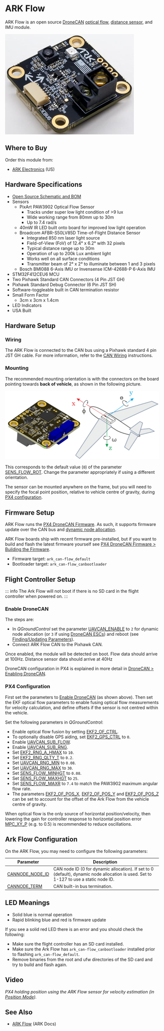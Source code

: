 # ARK Flow

ARK Flow is an open source [DroneCAN](index.md) [optical flow](../sensor/optical_flow.md), [distance sensor](../sensor/rangefinders.md), and IMU module.

![ARK Flow](../../assets/hardware/sensors/optical_flow/ark_flow.jpg)

## Where to Buy

Order this module from:

- [ARK Electronics](https://arkelectron.com/product/ark-flow/) (US)

## Hardware Specifications

- [Open Source Schematic and BOM](https://github.com/ARK-Electronics/ARK_Flow)
- Sensors
  - PixArt PAW3902 Optical Flow Sensor
    - Tracks under super low light condition of >9 lux
    - Wide working range from 80mm up to 30m
    - Up to 7.4 rad/s
  - 40mW IR LED built onto board for improved low light operation
  - Broadcom AFBR-S50LV85D Time-of-Flight Distance Sensor
    - Integrated 850 nm laser light source
    - Field-of-View (FoV) of 12.4° x 6.2° with 32 pixels
    - Typical distance range up to 30m
    - Operation of up to 200k Lux ambient light
    - Works well on all surface conditions
    - Transmitter beam of 2° x 2° to illuminate between 1 and 3 pixels
  - Bosch BMI088 6-Axis IMU or Invensense ICM-42688-P 6-Axis IMU
- STM32F412CEU6 MCU
- Two Pixhawk Standard CAN Connectors (4 Pin JST GH)
- Pixhawk Standard Debug Connector (6 Pin JST SH)
- Software-toggleable built in CAN termination resistor
- Small Form Factor
  - 3cm x 3cm x 1.4cm
- LED Indicators
- USA Built

## Hardware Setup

### Wiring

The ARK Flow is connected to the CAN bus using a Pixhawk standard 4 pin JST GH cable.
For more information, refer to the [CAN Wiring](../can/index.md#wiring) instructions.

### Mounting

The recommended mounting orientation is with the connectors on the board pointing towards **back of vehicle**, as shown in the following picture.

![ARK Flow align with Pixhawk](../../assets/hardware/sensors/optical_flow/ark_flow_orientation.png)

This corresponds to the default value (`0`) of the parameter [SENS_FLOW_ROT](../advanced_config/parameter_reference.md#SENS_FLOW_ROT).
Change the parameter appropriately if using a different orientation.

The sensor can be mounted anywhere on the frame, but you will need to specify the focal point position, relative to vehicle centre of gravity, during [PX4 configuration](#px4-configuration).

## Firmware Setup

ARK Flow runs the [PX4 DroneCAN Firmware](px4_cannode_fw.md).
As such, it supports firmware update over the CAN bus and [dynamic node allocation](index.md#node-id-allocation).

ARK Flow boards ship with recent firmware pre-installed, but if you want to build and flash the latest firmware yourself see [PX4 DroneCAN Firmware > Building the Firmware](px4_cannode_fw.md#building-the-firmware).

- Firmware target: `ark_can-flow_default`
- Bootloader target: `ark_can-flow_canbootloader`

## Flight Controller Setup

::: info
The Ark Flow will not boot if there is no SD card in the flight controller when powered on.
:::

### Enable DroneCAN


The steps are:

- In _QGroundControl_ set the parameter [UAVCAN_ENABLE](../advanced_config/parameter_reference.md#UAVCAN_ENABLE) to `2` for dynamic node allocation (or `3` if using [DroneCAN ESCs](../dronecan/escs.md)) and reboot (see [Finding/Updating Parameters](../advanced_config/parameters.md)).
- Connect ARK Flow CAN to the Pixhawk CAN.

Once enabled, the module will be detected on boot.
Flow data should arrive at 100Hz.
Distance sensor data should arrive at 40Hz

DroneCAN configuration in PX4 is explained in more detail in [DroneCAN > Enabling DroneCAN](../dronecan/index.md#enabling-dronecan).

### PX4 Configuration

First set the parameters to [Enable DroneCAN](#enable-dronecan) (as shown above).
Then set the EKF optical flow parameters to enable fusing optical flow measurements for velocity calculation, and define offsets if the sensor is not centred within the vehicle.

Set the following parameters in _QGroundControl_:

- Enable optical flow fusion by setting [EKF2_OF_CTRL](../advanced_config/parameter_reference.md#EKF2_OF_CTRL).
- To optionally disable GPS aiding, set [EKF2_GPS_CTRL](../advanced_config/parameter_reference.md#EKF2_GPS_CTRL) to `0`.
- Enable [UAVCAN_SUB_FLOW](../advanced_config/parameter_reference.md#UAVCAN_SUB_FLOW).
- Enable [UAVCAN_SUB_RNG](../advanced_config/parameter_reference.md#UAVCAN_SUB_RNG).
- Set [EKF2_RNG_A_HMAX](../advanced_config/parameter_reference.md#EKF2_RNG_A_HMAX) to `10`.
- Set [EKF2_RNG_QLTY_T](../advanced_config/parameter_reference.md#EKF2_RNG_QLTY_T) to `0.2`.
- Set [UAVCAN_RNG_MIN](../advanced_config/parameter_reference.md#UAVCAN_RNG_MIN) to `0.08`.
- Set [UAVCAN_RNG_MAX](../advanced_config/parameter_reference.md#UAVCAN_RNG_MAX) to `30`.
- Set [SENS_FLOW_MINHGT](../advanced_config/parameter_reference.md#SENS_FLOW_MINHGT) to `0.08`.
- Set [SENS_FLOW_MAXHGT](../advanced_config/parameter_reference.md#SENS_FLOW_MAXHGT) to `25`.
- Set [SENS_FLOW_MAXR](../advanced_config/parameter_reference.md#SENS_FLOW_MAXR) to `7.4` to match the PAW3902 maximum angular flow rate.
- The parameters [EKF2_OF_POS_X](../advanced_config/parameter_reference.md#EKF2_OF_POS_X), [EKF2_OF_POS_Y](../advanced_config/parameter_reference.md#EKF2_OF_POS_Y) and [EKF2_OF_POS_Z](../advanced_config/parameter_reference.md#EKF2_OF_POS_Z) can be set to account for the offset of the Ark Flow from the vehicle centre of gravity.

When optical flow is the only source of horizontal position/velocity, then lowering the gain for controller response to horizontal position error [MPC_XY_P](../advanced_config/parameter_reference.md#MPC_XY_P) (e.g. to 0.5) is recommended to reduce oscillations.

## Ark Flow Configuration

On the ARK Flow, you may need to configure the following parameters:

| Parameter                                                                                             | Description                                                                                                                                        |
| ----------------------------------------------------------------------------------------------------- | -------------------------------------------------------------------------------------------------------------------------------------------------- |
| <a id="CANNODE_NODE_ID"></a>[CANNODE_NODE_ID](../advanced_config/parameter_reference.md#CANNODE_NODE_ID) | CAN node ID (0 for dynamic allocation). If set to 0 (default), dynamic node allocation is used. Set to 1-127 to use a static node ID.            |
| <a id="CANNODE_TERM"></a>[CANNODE_TERM](../advanced_config/parameter_reference.md#CANNODE_TERM)       | CAN built-in bus termination.                                                                                                                      |

## LED Meanings

- Solid blue is normal operation
- Rapid blinking blue and red is firmware update

If you see a solid red LED there is an error and you should check the following:

- Make sure the flight controller has an SD card installed.
- Make sure the Ark Flow has `ark_can-flow_canbootloader` installed prior to flashing `ark_can-flow_default`.
- Remove binaries from the root and ufw directories of the SD card and try to build and flash again.

## Video

<lite-youtube videoid="SAbRe1fi7bU" params="list=PLUepQApgwSozmwhOo-dXnN33i2nBEl1c0" title="ARK Flow Indoor Position Hold x64"/>

<!-- ARK Flow with PX4 Optical Flow Position Hold: 20210605 -->

_PX4 holding position using the ARK Flow sensor for velocity estimation (in [Position Mode](../flight_modes_mc/position.md))._

## See Also

- [ARK Flow](https://arkelectron.gitbook.io/ark-documentation/sensors/ark-flow) (ARK Docs)
